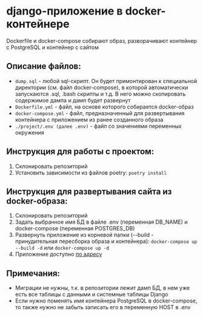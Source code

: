 # django-приложение в docker-контейнере

Dockerfile и docker-compose собирают образ, разворачивают контейнер с PostgreSQL и контейнер с сайтом

## Описание файлов:
  - ```dump.sql``` - любой sql-скрипт. Он будет примонтирован к специальной директории (см. файл docker-compose), в которой автоматически запускаются .sql, .bash скрипты и т.д. В него можно скопировать содержимое дампа и дамп будет развернут
  - ```Dockerfile.yml``` - файл, на основе которого собирается docker-образ
  - ```docker-compose.yml``` - файл, предназначенный для развертывания контейнера с приложением из ранее созданного образа
  - ```./project/.env (далее .env)``` - файл со значениями переменных окружения

## Инструкция для работы с проектом:
  1. Склонировать репозиторий
  2. Установить зависимости из файлов poetry: ```poetry install```

## Инструкция для развертывания сайта из docker-образа:
  1. Склонировать репозиторий
  2. Задать выбранное имя БД в файле .env (переменная DB_NAME) и docker-compose (переменная POSTGRES_DB)
  3. Развернуть приложение из корневой папки (--build - принудительная пересборка образа и контейнера): ```docker-compose up --build -d``` или ```docker-compose up -d```
  4. Приложение доступно [по адресу](http://localhost:8000/)

## Примечания:
  * Миграции не нужны, т.к. в репозитории лежит дамп БД, в нем уже есть все таблицы с данными и системные таблицы Django
  * Если нужно поменять имя контейнера PostgreSQL в docker-compose, то также нужно не забыть записать его в переменную HOST в .env



